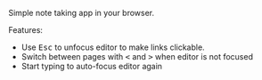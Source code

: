 Simple note taking app in your browser.

Features:

- Use <kbd>Esc</kbd> to unfocus editor to make links clickable.
- Switch between pages with <kbd>&lt;</kbd> and <kbd>&gt;</kbd> when editor is not focused
- Start typing to auto-focus editor again
